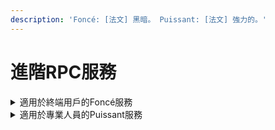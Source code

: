 ```yaml
---
description: 'Foncé: [法文] 黑暗。 Puissant: [法文] 強力的。'
---
```


# 進階RPC服務

<details>

<summary>適用於終端用戶的Foncé服務</summary>

Mainnet: `https://fonce-bsc.bnb48.club`

Testnet: `https://testnet-fonce-bsc.bnb48.club`

所有通過此服務提交的tx僅會被BNB48驗證節點打包，且被打包前不會對外廣播。

#### 優點:&#x20;

1. 由於交易不會被廣播，因此也不會被搶跑(三明治攻擊).
2. 完全兼容標準RPC協議，不需要編寫程序調用，直接填寫到錢包RPC URL即可使用。

#### 缺點:&#x20;

1. 需要等待BNB48驗證節點打包出塊，確認速度會略慢。
2. 有最低gasprice要求，目前為15gwei。可以通過 eth\_gasPrice 查詢

</details>

<details>

<summary>適用於專業人員的Puissant服務</summary>

`https://puissant-bsc.bnb48.club //mainnet`

`https://testnet-puissant-bsc.bnb48.club // testnet`

保持gasPrice優先排序的前提下，提供Group交易服務。

必須通過程序調用，不適用於普通錢包。

接口規範參見[api-reference.md](api-reference.md "mention")

</details>
